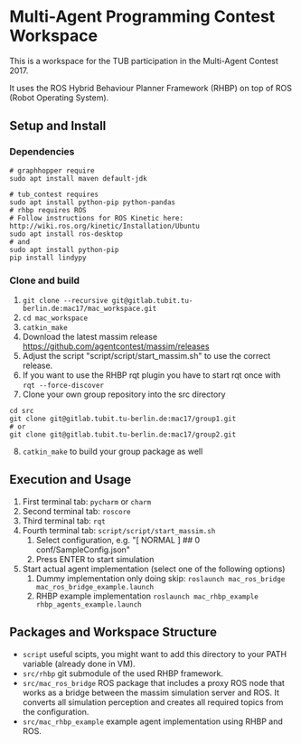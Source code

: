 # Multi-Agent Programming Contest Workspace

This is a workspace for the TUB participation in the Multi-Agent Contest 2017.

It uses the ROS Hybrid Behaviour Planner Framework (RHBP) on top of ROS (Robot Operating System).

## Setup and Install

### Dependencies

```
# graphhopper require
sudo apt install maven default-jdk

# tub_contest requires
sudo apt install python-pip python-pandas
# rhbp requires ROS
# Follow instructions for ROS Kinetic here: http://wiki.ros.org/kinetic/Installation/Ubuntu
sudo apt install ros-desktop
# and
sudo apt install python-pip
pip install lindypy

```

### Clone and build

1. `git clone --recursive git@gitlab.tubit.tu-berlin.de:mac17/mac_workspace.git`
2. `cd mac_workspace`
3. `catkin_make`
4. Download the latest massim release https://github.com/agentcontest/massim/releases
5. Adjust the script "script/script/start_massim.sh" to use the correct release.
6. If you want to use the RHBP rqt plugin you have to start rqt once with `rqt --force-discover`
7. Clone your own group repository into the src directory
```
cd src
git clone git@gitlab.tubit.tu-berlin.de:mac17/group1.git
# or
git clone git@gitlab.tubit.tu-berlin.de:mac17/group2.git
```
8. `catkin_make` to build your group package as well

## Execution and Usage

1. First terminal tab: `pycharm` or `charm`
2. Second terminal tab: `roscore`
3. Third terminal tab: `rqt`
4. Fourth terminal tab: `script/script/start_massim.sh`
    1. Select configuration, e.g. "[ NORMAL  ]  ##   0 conf/SampleConfig.json"
    2. Press ENTER to start simulation
5. Start actual agent implementation (select one of the following options)
    1. Dummy implementation only doing skip: `roslaunch mac_ros_bridge mac_ros_bridge_example.launch`
    2. RHBP example implementation `roslaunch mac_rhbp_example rhbp_agents_example.launch
`

## Packages and Workspace Structure

* `script` useful scipts, you might want to add this directory to your PATH variable (already done in VM).
* `src/rhbp` git submodule of the used RHBP framework.
* `src/mac_ros_bridge` ROS package that includes a proxy ROS node that works as a bridge between the massim simulation server and ROS. It converts all simulation perception and creates all required topics from the configuration.
* `src/mac_rhbp_example` example agent implementation using RHBP and ROS.
